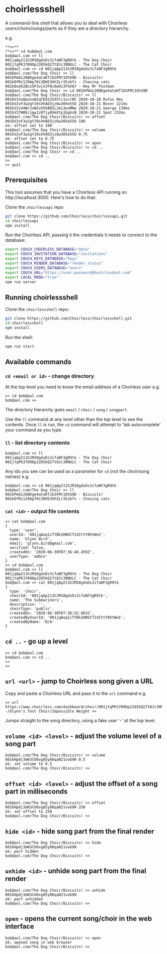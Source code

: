 # choirlessshell

A command-line shell that allows you to deal with Choirless users/choirs/songs/parts as if they are a directory hierarchy.

e.g.

```
**>>** 
**>>** cd bob@aol.com
bob@aol.com >> ll
001jqAp211hJM10gdxDs3ifaNF3gR9tk - The Dog Choir
001jtqPK3709Op2285kQ27t8Jc30NULC - The Cat Choir
bob@aol.com >> cd 001jqAp211hJM10gdxDs3ifaNF3gR9tk
bob@aol.com/The Dog Choir >> ll
001kPmUi20QKge4ataKT1bSFMt1OtU9D - Biscuits!
001kDfRz129Ap70i3DH53UhILr35zbfv - Chasing cats
001k8vmX2BnzhP3viVJF0c8wOz3FGV07 - Hey Mr Postman
bob@aol.com/The Dog Choir >> cd 001kPmUi20QKge4ataKT1bSFMt1OtU9D
bob@aol.com/The Dog Choir/Biscuits! >> ll
001kV1Vu0pnnsW1qfEO225XVlc1vcrNC 2020-10-20 Rufus 0ms
001kV2vF3w2gYJ0sVhAO3jz6w305e55U 2020-10-21 Rover 221ms
001kV2z44WrJxW2vXhkB0ILJmi3euMNw 2020-10-21 George 139ms
001kV37W0Ei1gw1z8fjy0XmXtp1bgGsB 2020-10-21 Spot 232ms
bob@aol.com/The Dog Choir/Biscuits! >> offset 001kV2vF3w2gYJ0sVhAO3jz6w305e55U 100
ok: offset set to 100
bob@aol.com/The Dog Choir/Biscuits! >> volume 001kV2vF3w2gYJ0sVhAO3jz6w305e55U 0.75
ok: offset set to 0.75
bob@aol.com/The Dog Choir/Biscuits! >> open
bob@aol.com/The Dog Choir/Biscuits! >> cd ..
bob@aol.com/The Dog Choir >> cd ..
bob@aol.com >> cd ..
>>
>> quit
```

## Prerequisites

This tool assumes that you have a Choirless API running on http://localhost:3000. Here's how to do that:

Clone the `choirlessapi` repo

```sh
git clone https://github.com/Choirless/choirlessapi.git
cd choirlessapi
npm install
```

Run the Choirless API, passing it the credentials it needs to connect to the database:

```sh
export COUCH_CHOIRLESS_DATABASE="data"
export COUCH_INVITATION_DATABASE="invitations"
export COUCH_KEYS_DATABASE="keys"
export COUCH_RENDER_DATABASE="render_status"
export COUCH_USERS_DATABASE="users"
export COUCH_URL="https://user:password@hostcloudant.com"
export LOCAL_MODE="true"
npm run server
```

## Running choirlessshell

Clone the `choirlessshell` repo:

```sh
git clone https://github.com/Choirless/choirlessshell.git
cd choirlessshell
npm install
```

Run the shell:

```sh
npm run start
```

## Available commands

### `cd <email or id>` - change directory

At the top level you need to know the email address of a Choirless user e.g.

```
>> cd bob@aol.com
bob@aol.com >>
```

The directory hierarchy goes `email` / `choir` / `song` / `songpart`.

Use the `ll` command at any level other than the top level to see the contents. Once `ll` is run, the `cd` command will attempt to 'tab autocomplete' your command as you type.

### `ll` - list directory contents

```
bob@aol.com >> ll
001jqAp211hJM10gdxDs3ifaNF3gR9tk - The Dog Choir
001jtqPK3709Op2285kQ27t8Jc30NULC - The Cat Choir
```

Any ids you see can be used as a parameter for `cd` (not the choir/song names) e.g.

```
bob@aol.com >> cd 001jqAp211hJM10gdxDs3ifaNF3gR9tk
bob@aol.com/The Dog Choir >> ll
001kPmUi20QKge4ataKT1bSFMt1OtU9D - Biscuits!
001kDfRz129Ap70i3DH53UhILr35zbfv - Chasing cats
```
### `cat <id>` - output file contents

```
>> cat bob@aol.com
{
  type: 'user',
  userId: '001jqAoq1iTYBk2HNVCT14IttY0htWeI',
  name: 'Glynn Bird',
  email: 'glynn.bird@gmail.com',
  verified: false,
  createdOn: '2020-06-30T07:36:40.459Z',
  userType: 'admin'
}
>> cd bob@aol.com
bob@aol.com >> ll
001jqAp211hJM10gdxDs3ifaNF3gR9tk - The Dog Choir
001jtqPK3709Op2285kQ27t8Jc30NULC - The Cat Choir
bob@aol.com >> cat 001jqAp211hJM10gdxDs3ifaNF3gR9tk
{
  type: 'choir',
  choirId: '001jqAp211hJM10gdxDs3ifaNF3gR9tk',
  name: 'The Submariners',
  description: '',
  choirType: 'public',
  createdOn: '2020-06-30T07:36:52.863Z',
  createdByUserId: '001jqAoq1iTYBk2HNVCT14IttY0htWeI',
  createdByName: 'N/A'
}
```

## `cd ..` - go up a level

```
>> cd bob@aol.com
bob@aol.com >> cd ..
>>
>>
```

## `url <url>` - jump to Choirless song given a URL

Copy and paste a Choirless URL and pass it to the `url` command e.g.

```
>> url https://www.choirless.com/dashboard/choir/001jtqPK3709Op2285kQ27t8Jc30NULC/song/001kHpAg2p3kJq219ZwO3pU34l2khPgK
-/Glynn's Test Choir/Impossible Weight >>
```

Jumps straight to the song directory, using a fake user '-' at the top level.

## `volume <id> <level>` - adjust the volume level of a song part

```
bob@aol.com/The Dog Choir/Biscuits! >> volume 001kHpUj3mKUC60vg8Sy08qaN21voG9H 0.5
ok: set volume to 0.5
bob@aol.com/The Dog Choir/Biscuits! >>
```

## `offset <id> <level>` - adjust the offset of a song part in milliseconds

```
bob@aol.com/The Dog Choir/Biscuits! >> offset 001kHpUj3mKUC60vg8Sy08qaN21voG9H 250
ok: set offset to 250
bob@aol.com/The Dog Choir/Biscuits! >>
```

## `hide <id>` - hide song part from the final render

```
bob@aol.com/The Dog Choir/Biscuits! >> hide 001kHpUj3mKUC60vg8Sy08qaN21voG9H
ok: part hidden
bob@aol.com/The Dog Choir/Biscuits! >>
```

## `unhide <id>` - unhide song part from the final render

```
bob@aol.com/The Dog Choir/Biscuits! >> unhide 001kHpUj3mKUC60vg8Sy08qaN21voG9H
ok: part unhidden
bob@aol.com/The Dog Choir/Biscuits! >>
```

## `open` - opens the current song/choir in the web interface

```
bob@aol.com/The Dog Choir/Biscuits! >> open
ok: opened song in web browser
bob@aol.com/The Dog Choir/Biscuits! >>
```
